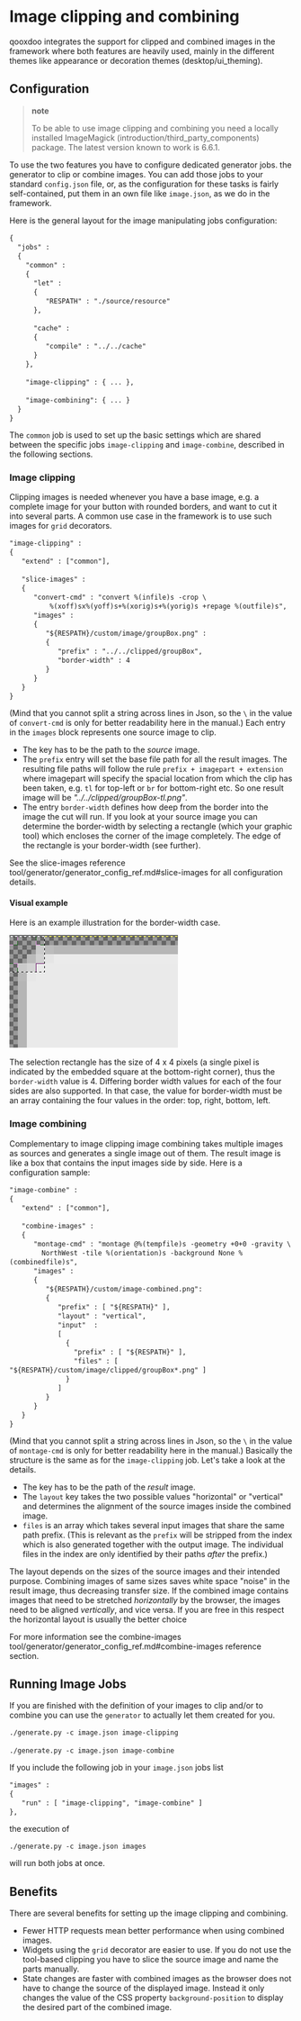 # Image clipping and combining

qooxdoo integrates the support for clipped and combined images in the
framework where both features are heavily used, mainly in the different
themes like appearance or decoration themes (desktop/ui_theming).

Configuration
-------------

> **note**
>
> To be able to use image clipping and combining you need a locally installed ImageMagick (introduction/third_party_components) package. The latest version known to work is 6.6.1.

To use the two features you have to configure dedicated generator jobs. the generator to clip or combine images. You can add those jobs to your standard `config.json` file, or, as the configuration for these tasks is fairly self-contained, put them in an own file like `image.json`, as we do in the framework.

Here is the general layout for the image manipulating jobs configuration:

    {
      "jobs" :
      {
        "common" :
        {
          "let" :
          {
             "RESPATH" : "./source/resource"
          },

          "cache" :
          {
             "compile" : "../../cache"
          }
        },

        "image-clipping" : { ... },

        "image-combining": { ... }
      }
    }

The `common` job is used to set up the basic settings which are shared between the specific jobs `image-clipping` and `image-combine`, described in the following sections.

### Image clipping

Clipping images is needed whenever you have a base image, e.g. a complete image for your button with rounded borders, and want to cut it into several parts. A common use case in the framework is to use such images for `grid` decorators.

    "image-clipping" :
    {
       "extend" : ["common"],

       "slice-images" :
       {
          "convert-cmd" : "convert %(infile)s -crop \
              %(xoff)sx%(yoff)s+%(xorig)s+%(yorig)s +repage %(outfile)s",
          "images" :
          {
             "${RESPATH}/custom/image/groupBox.png" :
             {
                "prefix" : "../../clipped/groupBox",
                "border-width" : 4
             }
          } 
       }
    }

(Mind that you cannot split a string across lines in Json, so the `\` in the value of `convert-cmd` is only for better readability here in the manual.) Each entry in the `images` block represents one source image to clip.

-   The key has to be the path to the *source* image.
-   The `prefix` entry will set the base file path for all the result images. The resulting file paths will follow the rule `prefix + imagepart + extension` where imagepart will specify the spacial location from which the clip has been taken, e.g. `tl` for top-left or `br` for bottom-right etc. So one result image will be *"../../clipped/groupBox-tl.png"*.
-   The entry `border-width` defines how deep from the border into the image the cut will run. If you look at your source image you can determine the border-width by selecting a rectangle (which your graphic tool) which encloses the corner of the image completely. The edge of the rectangle is your border-width (see further).

See the slice-images reference
tool/generator/generator_config_ref.md#slice-images for all configuration details.

#### Visual example

Here is an example illustration for the border-width case.

![](groupbox_clipping.png)

The selection rectangle has the size of 4 x 4 pixels (a single pixel is indicated by the embedded square at the bottom-right corner), thus the `border-width` value is 4. Differing border width values for each of the four sides are also supported. In that case, the value for border-width must be an array containing the four values in the order: top, right, bottom, left.

### Image combining

Complementary to image clipping image combining takes multiple images as sources and generates a single image out of them. The result image is like a box that contains the input images side by side. Here is a configuration sample:

    "image-combine" :
    {
       "extend" : ["common"],

       "combine-images" :
       {
          "montage-cmd" : "montage @%(tempfile)s -geometry +0+0 -gravity \
            NorthWest -tile %(orientation)s -background None %(combinedfile)s",
          "images" :
          {
             "${RESPATH}/custom/image-combined.png":
             {
                "prefix" : [ "${RESPATH}" ],
                "layout" : "vertical",
                "input"  :
                [
                  {
                    "prefix" : [ "${RESPATH}" ],
                    "files" : [ "${RESPATH}/custom/image/clipped/groupBox*.png" ]
                  }
                ]
             }
          }
       }
    }

(Mind that you cannot split a string across lines in Json, so the `\` in the value of `montage-cmd` is only for better readability here in the manual.) Basically the structure is the same as for the `image-clipping` job. Let's take a look at the details.

-   The key has to be the path of the *result* image.
-   The `layout` key takes the two possible values "horizontal" or "vertical" and determines the alignment of the source images inside the combined image.
-   `files` is an array which takes several input images that share the same path prefix. (This is relevant as the `prefix` will be stripped from the index which is also generated together with the output image. The individual files in the index are only identified by their paths *after* the prefix.)

The layout depends on the sizes of the source images and their intended purpose. Combining images of same sizes saves white space "noise" in the result image, thus decreasing transfer size. If the combined image contains images that need to be stretched *horizontally* by the browser, the images need to be aligned *vertically*, and vice versa. If you are free in this respect the horizontal layout is usually the better choice

For more information see the combine-images tool/generator/generator_config_ref.md#combine-images reference section.

Running Image Jobs
------------------

If you are finished with the definition of your images to clip and/or to combine you can use the `generator` to actually let them created for you.

    ./generate.py -c image.json image-clipping

    ./generate.py -c image.json image-combine

If you include the following job in your `image.json` jobs list

    "images" :
    {
       "run" : [ "image-clipping", "image-combine" ]
    },

the execution of

    ./generate.py -c image.json images

will run both jobs at once.

Benefits
--------

There are several benefits for setting up the image clipping and combining.

-   Fewer HTTP requests mean better performance when using combined images.
-   Widgets using the `grid` decorator are easier to use. If you do not use the tool-based clipping you have to slice the source image and name the parts manually.
-   State changes are faster with combined images as the browser does not have to change the source of the displayed image. Instead it only changes the value of the CSS property `background-position` to display the desired part of the combined image.

